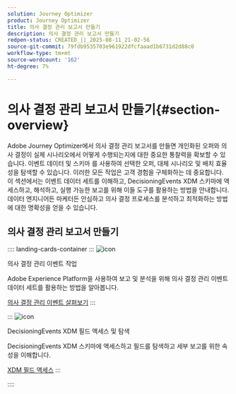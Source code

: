 ```yaml
---
solution: Journey Optimizer
product: Journey Optimizer
title: 의사 결정 관리 보고서 만들기
description: 의사 결정 관리 보고서 만들기
redpen-status: CREATED_||_2025-08-11_21-02-56
source-git-commit: 79fdb9535703e961922dfcfaaad1b6731d2d88c0
workflow-type: tm+mt
source-wordcount: '162'
ht-degree: 7%

---
```



# 의사 결정 관리 보고서 만들기{#section-overview}

Adobe Journey Optimizer에서 의사 결정 관리 보고서를 만들면 개인화된 오퍼와 의사 결정이 실제 시나리오에서 어떻게 수행되는지에 대한 중요한 통찰력을 확보할 수 있습니다. 이벤트 데이터 및 스키마 를 사용하여 선택한 오퍼, 대체 시나리오 및 배치 효율성을 탐색할 수 있습니다. 이러한 모든 작업은 고객 경험을 구체화하는 데 중요합니다. 이 섹션에서는 이벤트 데이터 세트를 이해하고, DecisioningEvents XDM 스키마에 액세스하고, 해석하고, 실행 가능한 보고를 위해 이들 도구를 활용하는 방법을 안내합니다. 데이터 엔지니어든 마케터든 안심하고 의사 결정 프로세스를 분석하고 최적화하는 방법에 대한 명확성을 얻을 수 있습니다.

## 의사 결정 관리 보고서 만들기

:::: landing-cards-container
:::
![icon](https://cdn.experienceleague.adobe.com/icons/book.svg?lang=ko)

의사 결정 관리 이벤트 작업

Adobe Experience Platform을 사용하여 보고 및 분석을 위해 의사 결정 관리 이벤트 데이터 세트를 활용하는 방법을 알아봅니다.

[의사 결정 관리 이벤트 살펴보기](../using/offers/reports/get-started-events.md)
:::

:::
![icon](https://cdn.experienceleague.adobe.com/icons/list-check.svg?lang=ko)

DecisioningEvents XDM 필드 액세스 및 탐색

DecisioningEvents XDM 스키마에 액세스하고 필드를 탐색하고 세부 보고를 위한 속성을 이해합니다.

[XDM 필드 액세스](../using/offers/reports/xdm-fields.md)
:::

::::
